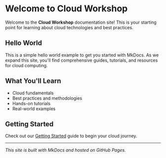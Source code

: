 # Welcome to Cloud Workshop

Welcome to the **Cloud Workshop** documentation site! This is your starting point for learning about cloud technologies and best practices.

## Hello World

This is a simple hello world example to get you started with MkDocs. As we expand this site, you'll find comprehensive guides, tutorials, and resources for cloud computing.

## What You'll Learn

- Cloud fundamentals
- Best practices and methodologies
- Hands-on tutorials
- Real-world examples

## Getting Started

Check out our [Getting Started](getting-started.md) guide to begin your cloud journey.

---

*This site is built with MkDocs and hosted on GitHub Pages.*